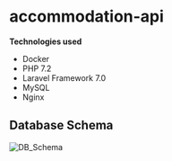 # accommodation-api

**Technologies used**
- Docker
- PHP 7.2
- Laravel Framework 7.0
- MySQL
- Nginx 

## Database Schema
![DB_Schema](https://user-images.githubusercontent.com/22750208/123304008-194f4b80-d527-11eb-8663-0f90195b3f42.png)
